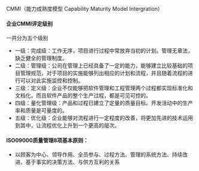 CMMI（能力成熟度模型 Capability Maturity Model Intergration）

#### 企业CMMI评定级别

一共分为五个级别

- 一级：完成级：工作无序，项目进行过程中常放弃当初的计划。管理无章法，缺乏健全的管理制度。
- 二级：管理级：公司在管理上已经具备了一定的能力，能够建立比较基础的项目管理规范，对于项目的实施能够列出相应的计划和流程，并且随着流程的进行可以对此实施监控和控制。
- 三级：定义级：企业不仅能够把软件管理和工程管理两个过程都实现标准化和文档化，而且软件产品的整个生产过程，都是可见可控的。
- 四级：量化管理级：产品和过程已建立了定量的质量目标。开发活动中的生产率和质量是可量度的。
- 五级：优化级：企业能够对流程进行一定程度的改善，将更加先进的技术运用到其中，让流程优化上升到一个更高的层次。



#### ISO09000质量管理8项基本原则：

- 以顾客为中心、领导作用、全员参与、过程方法、管理的系统方法、持续改进、基于事实的决策方法、与供方互利的关系